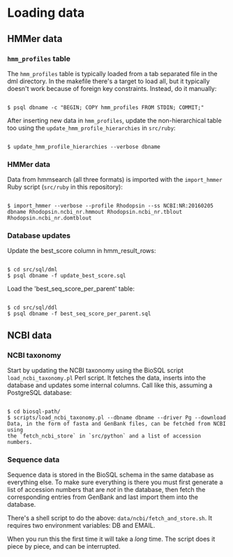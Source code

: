 # Loading data

## HMMer data

### `hmm_profiles` table

The `hmm_profiles` table is typically loaded from a tab separated file in the dml
directory.  In the makefile there's a target to load all, but it typically
doesn't work because of foreign key constraints. Instead, do it manually:

```

$ psql dbname -c "BEGIN; COPY hmm_profiles FROM STDIN; COMMIT;"

```

After inserting new data in `hmm_profiles`, update the non-hierarchical table too
using the `update_hmm_profile_hierarchies` in `src/ruby`:

```

$ update_hmm_profile_hierarchies --verbose dbname

```

### HMMer data

Data from hmmsearch (all three formats) is imported with the `import_hmmer` 
Ruby script (`src/ruby` in this repository):

```

$ import_hmmer --verbose --profile Rhodopsin --ss NCBI:NR:20160205 dbname Rhodopsin.ncbi_nr.hmmout Rhodopsin.ncbi_nr.tblout Rhodopsin.ncbi_nr.domtblout

```

### Database updates

Update the best_score column in hmm_result_rows:

```

$ cd src/sql/dml
$ psql dbname -f update_best_score.sql

```

Load the 'best_seq_score_per_parent' table:

```

$ cd src/sql/ddl
$ psql dbname -f best_seq_score_per_parent.sql

```

## NCBI data

### NCBI taxonomy

Start by updating the NCBI taxonomy using the BioSQL script `load_ncbi_taxonomy.pl` 
Perl script. It fetches the data, inserts into the database and updates some internal
columns. Call like this, assuming a PostgreSQL database:

```

$ cd biosql-path/
$ scripts/load_ncbi_taxonomy.pl --dbname dbname --driver Pg --download
Data, in the form of fasta and GenBank files, can be fetched from NCBI using
the `fetch_ncbi_store` in `src/python` and a list of accession numbers.

```

### Sequence data

Sequence data is stored in the BioSQL schema in the same database as everything 
else. To make sure everything is there you must first generate a list of accession
numbers that are *not* in the database, then fetch the corresponding entries from
GenBank and last import them into the database.

There's a shell script to do the above: `data/ncbi/fetch_and_store.sh`. It requires
two environment variables: DB and EMAIL.

When you run this the first time it will take a *long* time. The script does it
piece by piece, and can be interrupted.
